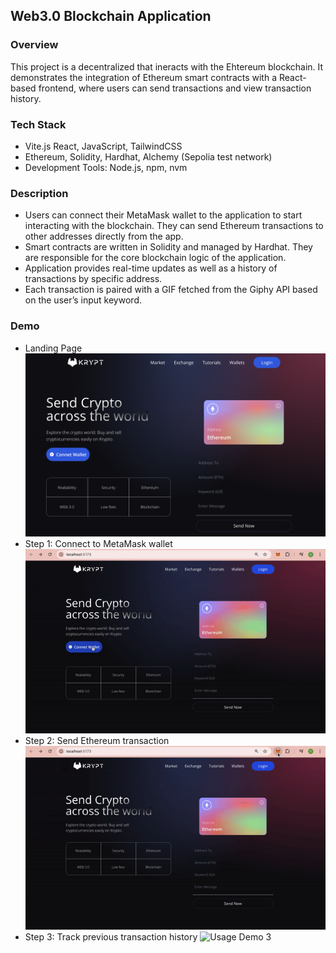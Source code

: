 ## Web3.0 Blockchain Application

### Overview
This project is a decentralized that ineracts with the Ehtereum blockchain. It  demonstrates the integration of Ethereum smart contracts with a React-based frontend, where users can send transactions and view transaction history.

### Tech Stack
- Vite.js React, JavaScript, TailwindCSS
- Ethereum, Solidity, Hardhat, Alchemy (Sepolia test network)
- Development Tools: Node.js, npm, nvm

### Description
- Users can connect their MetaMask wallet to the application to start interacting with the blockchain. They can send Ethereum transactions to other addresses directly from the app.
- Smart contracts are written in Solidity and managed by Hardhat. They are responsible for the core blockchain logic of the application.
- Application provides real-time updates as well as a history of transactions by specific address. 
- Each transaction is paired with a GIF fetched from the Giphy API based on the user’s input keyword.

### Demo
- Landing Page
![Landing](./demo/landing.png)
- Step 1: Connect to MetaMask wallet
![Usage Demo 1](./demo/demo1.gif)
- Step 2: Send Ethereum transaction
![Usage Demo 2](./demo/demo2.gif)
- Step 3: Track previous transaction history
![Usage Demo 3](./demo/demo3.gif)